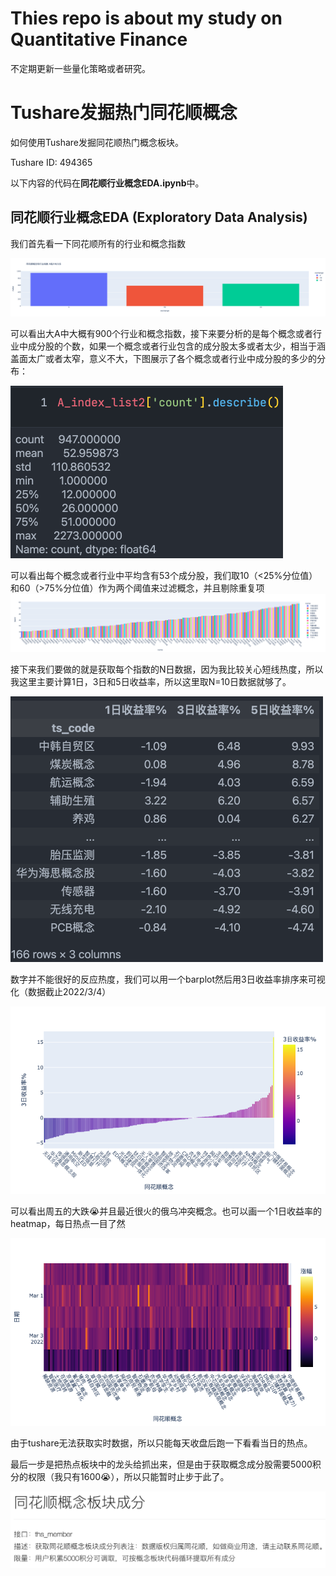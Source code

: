 # Thies repo is about my study on Quantitative Finance
不定期更新一些量化策略或者研究。

# Tushare发掘热门同花顺概念
如何使用Tushare发掘同花顺热门概念板块。

Tushare ID: 494365

以下内容的代码在**同花顺行业概念EDA.ipynb**中。

## 同花顺行业概念EDA (Exploratory Data Analysis)

我们首先看一下同花顺所有的行业和概念指数

![ths_concepts](README.assets/ths_concepts.png)

可以看出大A中大概有900个行业和概念指数，接下来要分析的是每个概念或者行业中成分股的个数，如果一个概念或者行业包含的成分股太多或者太少，相当于涵盖面太广或者太窄，意义不大，下图展示了各个概念或者行业中成分股的多少的分布：

<img src="README.assets/CleanShot%202022-03-05%20at%2021.59.46@2x.png" alt="CleanShot 2022-03-05 at 21.59.46@2x" style="zoom:50%;" />

可以看出每个概念或者行业中平均含有53个成分股，我们取10（<25%分位值）和60（>75%分位值）作为两个阈值来过滤概念，并且剔除重复项![ths_concepts_10_60](README.assets/ths_concepts_10_60.png)

接下来我们要做的就是获取每个指数的N日数据，因为我比较关心短线热度，所以我这里主要计算1日，3日和5日收益率，所以这里取N=10日数据就够了。

<img src="README.assets/CleanShot%202022-03-05%20at%2022.08.10@2x.png" alt="CleanShot 2022-03-05 at 22.08.10@2x" style="zoom:50%;" />

数字并不能很好的反应热度，我们可以用一个barplot然后用3日收益率排序来可视化（数据截止2022/3/4）

![3day_ret](README.assets/3day_ret-6489471.png) 

可以看出周五的大跌😭并且最近很火的俄乌冲突概念。也可以画一个1日收益率的heatmap，每日热点一目了然

![heatmap](README.assets/heatmap.png)

由于tushare无法获取实时数据，所以只能每天收盘后跑一下看看当日的热点。

最后一步是把热点板块中的龙头给抓出来，但是由于获取概念成分股需要5000积分的权限（我只有1600😭），所以只能暂时止步于此了。

![CleanShot 2022-03-05 at 22.18.28@2x](README.assets/CleanShot%202022-03-05%20at%2022.18.28@2x.png)

